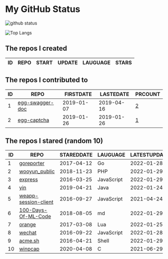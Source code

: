 # My GitHub Status

<img src="https://github-readme-stats-1.yihong0618.vercel.app/api?username=jc-lathander&show_icons=true&&&hide_title=true&count_private=true" alt="github status" />

![Top Langs](https://github-readme-stats-1.yihong0618.vercel.app/api/top-langs/?username=jc-lathander&layout=compact)

<!--START_SECTION:my_github-->
## The repos I created
| ID | REPO | START | UPDATE | LAUGUAGE | STARS |
|----|------|-------|--------|----------|-------|

## The repos I contributed to
| ID |                                REPO                                | FIRSTDATE  | LASTEDATE  |                                          PRCOUNT                                           |
|----|--------------------------------------------------------------------|------------|------------|--------------------------------------------------------------------------------------------|
|  1 | [egg-swagger-doc](https://github.com/Yanshijie-EL/egg-swagger-doc) | 2019-01-07 | 2019-04-16 | [2](https://github.com/Yanshijie-EL/egg-swagger-doc/pulls?q=is%3Apr+author%3Ajc-lathander) |
|  2 | [egg-captcha](https://github.com/Raoul1996/egg-captcha)            | 2019-01-26 | 2019-01-26 | [1](https://github.com/Raoul1996/egg-captcha/pulls?q=is%3Apr+author%3Ajc-lathander)        |

## The repos I stared (random 10)
| ID |                                  REPO                                   | STAREDDATE |  LAUGUAGE  | LATESTUPDATE |
|----|-------------------------------------------------------------------------|------------|------------|--------------|
|  1 | [goreporter](https://github.com/qax-os/goreporter)                      | 2017-04-12 | Go         | 2022-01-28   |
|  2 | [wooyun_public](https://github.com/hanc00l/wooyun_public)               | 2018-11-23 | PHP        | 2022-01-29   |
|  3 | [express](https://github.com/expressjs/express)                         | 2016-03-25 | JavaScript | 2022-01-29   |
|  4 | [yin](https://github.com/0x55aa/yin)                                    | 2019-04-21 | Java       | 2022-01-24   |
|  5 | [weapp-session-client](https://github.com/CFETeam/weapp-session-client) | 2016-09-27 | JavaScript | 2021-04-24   |
|  6 | [100-Days-Of-ML-Code](https://github.com/Avik-Jain/100-Days-Of-ML-Code) | 2018-08-05 | md         | 2022-01-29   |
|  7 | [orange](https://github.com/orlabs/orange)                              | 2017-03-08 | Lua        | 2022-01-25   |
|  8 | [wechat](https://github.com/node-webot/wechat)                          | 2016-09-22 | JavaScript | 2022-01-28   |
|  9 | [acme.sh](https://github.com/acmesh-official/acme.sh)                   | 2016-04-21 | Shell      | 2022-01-29   |
| 10 | [winpcap](https://github.com/patmarion/winpcap)                         | 2020-04-08 | C          | 2021-06-29   |

<!--END_SECTION:my_github-->

